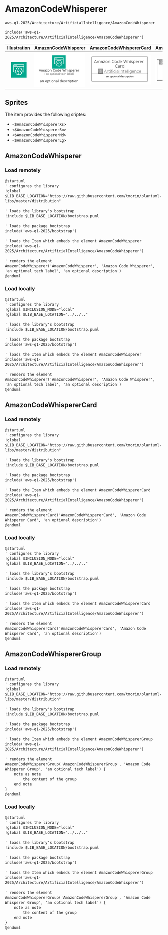 # AmazonCodeWhisperer


```text
aws-q1-2025/Architecture/ArtificialIntelligence/AmazonCodeWhisperer
```

```text
include('aws-q1-2025/Architecture/ArtificialIntelligence/AmazonCodeWhisperer')
```



| Illustration | AmazonCodeWhisperer | AmazonCodeWhispererCard | AmazonCodeWhispererGroup |
| :---: | :---: | :---: | :---: |
| ![illustration for Illustration](../../../aws-q1-2025/Architecture/ArtificialIntelligence/AmazonCodeWhisperer.png) | ![illustration for AmazonCodeWhisperer](../../../aws-q1-2025/Architecture/ArtificialIntelligence/AmazonCodeWhisperer.Local.png) | ![illustration for AmazonCodeWhispererCard](../../../aws-q1-2025/Architecture/ArtificialIntelligence/AmazonCodeWhispererCard.Local.png) | ![illustration for AmazonCodeWhispererGroup](../../../aws-q1-2025/Architecture/ArtificialIntelligence/AmazonCodeWhispererGroup.Local.png) |



## Sprites
The item provides the following sriptes:

- `<$AmazonCodeWhispererXs>`
- `<$AmazonCodeWhispererSm>`
- `<$AmazonCodeWhispererMd>`
- `<$AmazonCodeWhispererLg>`





## AmazonCodeWhisperer

### Load remotely
```plantuml
@startuml
' configures the library
!global $LIB_BASE_LOCATION="https://raw.githubusercontent.com/tmorin/plantuml-libs/master/distribution"

' loads the library's bootstrap
!include $LIB_BASE_LOCATION/bootstrap.puml

' loads the package bootstrap
include('aws-q1-2025/bootstrap')

' loads the Item which embeds the element AmazonCodeWhisperer
include('aws-q1-2025/Architecture/ArtificialIntelligence/AmazonCodeWhisperer')

' renders the element
AmazonCodeWhisperer('AmazonCodeWhisperer', 'Amazon Code Whisperer', 'an optional tech label', 'an optional description')
@enduml
```

### Load locally
```plantuml
@startuml
' configures the library
!global $INCLUSION_MODE="local"
!global $LIB_BASE_LOCATION="../../.."

' loads the library's bootstrap
!include $LIB_BASE_LOCATION/bootstrap.puml

' loads the package bootstrap
include('aws-q1-2025/bootstrap')

' loads the Item which embeds the element AmazonCodeWhisperer
include('aws-q1-2025/Architecture/ArtificialIntelligence/AmazonCodeWhisperer')

' renders the element
AmazonCodeWhisperer('AmazonCodeWhisperer', 'Amazon Code Whisperer', 'an optional tech label', 'an optional description')
@enduml
```

## AmazonCodeWhispererCard

### Load remotely
```plantuml
@startuml
' configures the library
!global $LIB_BASE_LOCATION="https://raw.githubusercontent.com/tmorin/plantuml-libs/master/distribution"

' loads the library's bootstrap
!include $LIB_BASE_LOCATION/bootstrap.puml

' loads the package bootstrap
include('aws-q1-2025/bootstrap')

' loads the Item which embeds the element AmazonCodeWhispererCard
include('aws-q1-2025/Architecture/ArtificialIntelligence/AmazonCodeWhisperer')

' renders the element
AmazonCodeWhispererCard('AmazonCodeWhispererCard', 'Amazon Code Whisperer Card', 'an optional description')
@enduml
```

### Load locally
```plantuml
@startuml
' configures the library
!global $INCLUSION_MODE="local"
!global $LIB_BASE_LOCATION="../../.."

' loads the library's bootstrap
!include $LIB_BASE_LOCATION/bootstrap.puml

' loads the package bootstrap
include('aws-q1-2025/bootstrap')

' loads the Item which embeds the element AmazonCodeWhispererCard
include('aws-q1-2025/Architecture/ArtificialIntelligence/AmazonCodeWhisperer')

' renders the element
AmazonCodeWhispererCard('AmazonCodeWhispererCard', 'Amazon Code Whisperer Card', 'an optional description')
@enduml
```

## AmazonCodeWhispererGroup

### Load remotely
```plantuml
@startuml
' configures the library
!global $LIB_BASE_LOCATION="https://raw.githubusercontent.com/tmorin/plantuml-libs/master/distribution"

' loads the library's bootstrap
!include $LIB_BASE_LOCATION/bootstrap.puml

' loads the package bootstrap
include('aws-q1-2025/bootstrap')

' loads the Item which embeds the element AmazonCodeWhispererGroup
include('aws-q1-2025/Architecture/ArtificialIntelligence/AmazonCodeWhisperer')

' renders the element
AmazonCodeWhispererGroup('AmazonCodeWhispererGroup', 'Amazon Code Whisperer Group', 'an optional tech label') {
    note as note
        the content of the group
    end note
}
@enduml
```

### Load locally
```plantuml
@startuml
' configures the library
!global $INCLUSION_MODE="local"
!global $LIB_BASE_LOCATION="../../.."

' loads the library's bootstrap
!include $LIB_BASE_LOCATION/bootstrap.puml

' loads the package bootstrap
include('aws-q1-2025/bootstrap')

' loads the Item which embeds the element AmazonCodeWhispererGroup
include('aws-q1-2025/Architecture/ArtificialIntelligence/AmazonCodeWhisperer')

' renders the element
AmazonCodeWhispererGroup('AmazonCodeWhispererGroup', 'Amazon Code Whisperer Group', 'an optional tech label') {
    note as note
        the content of the group
    end note
}
@enduml
```

